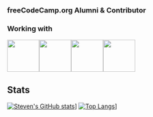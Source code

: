 ### freeCodeCamp.org Alumni & Contributor
 
 
 
### Working with


<img src="https://cdn.jsdelivr.net/gh/devicons/devicon/icons/html5/html5-original.svg" width="75" /><img src="https://cdn.jsdelivr.net/gh/devicons/devicon/icons/css3/css3-original.svg" width="75" /><img src="https://cdn.jsdelivr.net/gh/devicons/devicon/icons/python/python-original.svg" width="75" /><img src="https://cdn.jsdelivr.net/gh/devicons/devicon/icons/javascript/javascript-original.svg" width="75" />



## Stats
[![Steven's GitHub stats](https://github-readme-stats.vercel.app/api?username=sstonaker&show_icons=true&theme=dark)](https://github.com/sstonaker)]
[![Top Langs](https://github-readme-stats.vercel.app/api/top-langs/?username=sstonaker&theme=dark&layout=compact)](https://github.com/sstonaker)]

